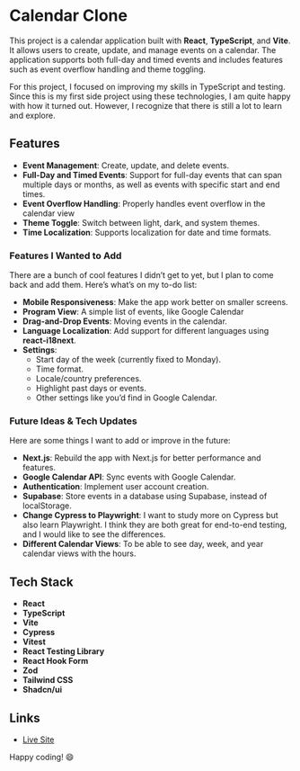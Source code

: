 # Calendar Clone

This project is a calendar application built with **React**, **TypeScript**, and **Vite**. It allows users to create, update, and manage events on a calendar. The application supports both full-day and timed events and includes features such as event overflow handling and theme toggling.

For this project, I focused on improving my skills in TypeScript and testing. Since this is my first side project using these technologies, I am quite happy with how it turned out. However, I recognize that there is still a lot to learn and explore.

## Features

-   **Event Management**: Create, update, and delete events.
-   **Full-Day and Timed Events**: Support for full-day events that can span multiple days or months, as well as events with specific start and end times.
-   **Event Overflow Handling**: Properly handles event overflow in the calendar view
-   **Theme Toggle**: Switch between light, dark, and system themes.
-   **Time Localization**: Supports localization for date and time formats.

### Features I Wanted to Add

There are a bunch of cool features I didn’t get to yet, but I plan to come back and add them. Here’s what’s on my to-do list:

-   **Mobile Responsiveness**: Make the app work better on smaller screens.
-   **Program View**: A simple list of events, like Google Calendar
-   **Drag-and-Drop Events**: Moving events in the calendar.
-   **Language Localization**: Add support for different languages using **react-i18next**.
-   **Settings**:
    -   Start day of the week (currently fixed to Monday).
    -   Time format.
    -   Locale/country preferences.
    -   Highlight past days or events.
    -   Other settings like you’d find in Google Calendar.

### Future Ideas & Tech Updates

Here are some things I want to add or improve in the future:

-   **Next.js**: Rebuild the app with Next.js for better performance and features.
-   **Google Calendar API**: Sync events with Google Calendar.
-   **Authentication**: Implement user account creation.
-   **Supabase**: Store events in a database using Supabase, instead of localStorage.
-   **Change Cypress to Playwright**: I want to study more on Cypress but also learn Playwright. I think they are both great for end-to-end testing, and I would like to see the differences.
-   **Different Calendar Views**: To be able to see day, week, and year calendar views with the hours.

## Tech Stack

-   **React**
-   **TypeScript**
-   **Vite**
-   **Cypress**
-   **Vitest**
-   **React Testing Library**
-   **React Hook Form**
-   **Zod**
-   **Tailwind CSS**
-   **Shadcn/ui**

## Links

-   [Live Site](https://calendar-clone-mkk.netlify.app/)

Happy coding! 😄
